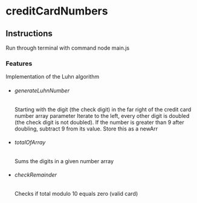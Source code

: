 # creditCardNumbers
<!DOCTYPE HTML>
<h2>Instructions</h2>
Run through terminal with command node main.js

<h3>Features</h3>
<p>Implementation of the Luhn algorithm

<ul>
    <li>
        <h6>generateLuhnNumber</h6>
        <p> Starting with the digit (the check digit) 
in the far right of the credit card number array parameter
Iterate to the left, every other digit is doubled (the check digit is not doubled).
If the number is greater than 9 after doubling, subtract 9 from its value.
Store this as a newArr</p> 
    </li>
    <li>
        <h6>totalOfArray</h6>
        <p>Sums the digits in a given number array</p> 
    </li>
    <li>
        <h6>checkRemainder</h6>
        <p>Checks if total modulo 10 equals zero (valid card)</p> 
    </li>
</ul>
